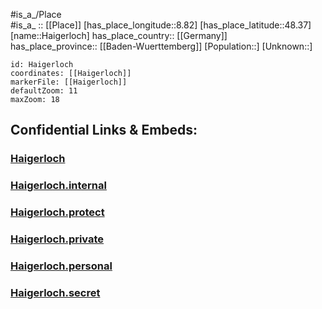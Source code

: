 ﻿---
location: [48.37,8.82] 
mapzoom: [7,12] 
mapmarker: city 
type: City
tags:
- geo/City


SpocWebEntityId: 30708
isDeleted: false
confidential: public

---
#is_a_/Place  
#is_a_ :: [[Place]] 
[has_place_longitude::8.82] 
[has_place_latitude::48.37] 
[name::Haigerloch] 
has_place_country:: [[Germany]]  
has_place_province:: [[Baden-Wuerttemberg]] 
[Population::] 
[Unknown::] 


```leaflet
id: Haigerloch
coordinates: [[Haigerloch]] 
markerFile: [[Haigerloch]] 
defaultZoom: 11 
maxZoom: 18
```


## Confidential Links & Embeds: 

### [Haigerloch](/_public/Earth/Continent/Europe/Europe~Central/Germany/Germany~West/Baden-Wuerttemberg/counties~BW/Zollernalbkreis/cities~Zollernalb/Haigerloch.md) 

### [Haigerloch.internal](/_internal/Earth/Continent/Europe/Europe~Central/Germany/Germany~West/Baden-Wuerttemberg/counties~BW/Zollernalbkreis/cities~Zollernalb/Haigerloch.internal.md) 

### [Haigerloch.protect](/_protect/Earth/Continent/Europe/Europe~Central/Germany/Germany~West/Baden-Wuerttemberg/counties~BW/Zollernalbkreis/cities~Zollernalb/Haigerloch.protect.md) 

### [Haigerloch.private](/_private/Earth/Continent/Europe/Europe~Central/Germany/Germany~West/Baden-Wuerttemberg/counties~BW/Zollernalbkreis/cities~Zollernalb/Haigerloch.private.md) 

### [Haigerloch.personal](/_personal/Earth/Continent/Europe/Europe~Central/Germany/Germany~West/Baden-Wuerttemberg/counties~BW/Zollernalbkreis/cities~Zollernalb/Haigerloch.personal.md) 

### [Haigerloch.secret](/_secret/Earth/Continent/Europe/Europe~Central/Germany/Germany~West/Baden-Wuerttemberg/counties~BW/Zollernalbkreis/cities~Zollernalb/Haigerloch.secret.md) 
